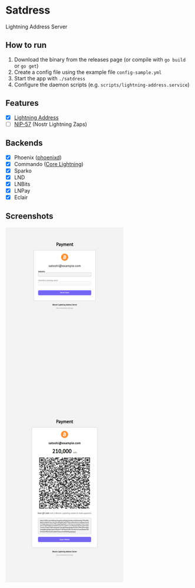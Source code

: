 # Satdress

Lightning Address Server

## How to run

1. Download the binary from the releases page (or compile with `go build` or `go get`)
2. Create a config file using the example file `config-sample.yml`
3. Start the app with `./satdress`
4. Configure the daemon scripts (e.g. `scripts/lightning-address.service`)

## Features

- [x] [Lightning Address](https://github.com/andrerfneves/lightning-address#readme)
- [ ] [NIP-57](https://github.com/nostr-protocol/nips/blob/master/57.md) (Nostr Lightning Zaps)

## Backends

- [x] Phoenix ([phoenixd](https://github.com/ACINQ/phoenixd/))
- [x] Commando ([Core Lightning](https://github.com/ElementsProject/lightning))
- [x] Sparko
- [x] LND
- [x] LNBits
- [x] LNPay
- [x] Eclair

## Screenshots

<img align="left" src="assets/satdress-send.png" width="320"/>
<img align="left" src="assets/satdress-payment.png" width="320"/>

